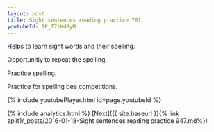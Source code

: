 ```yaml
---
layout: post
title: Sight sentences reading practice 781
youtubeId: 1P_T7zKdRyM
---
```

 
 
Helps to learn sight words and their spelling.

Opportunitiy to repeat the spelling. 

Practice spelling. 
 
Practice for spelling bee competitions. 
 
{% include youtubePlayer.html id=page.youtubeId %}
 
 
{% include analytics.html %} 
[Next]({{ site.baseurl }}{% link  split1/_posts/2016-01-18-Sight sentences reading practice 947.md%})
 
